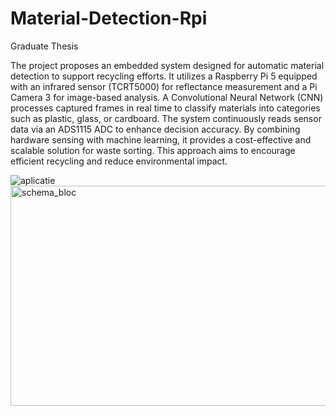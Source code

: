 # Material-Detection-Rpi
Graduate Thesis

The project proposes an embedded system designed for automatic material detection to support recycling efforts. It utilizes a Raspberry Pi 5 equipped with an infrared sensor (TCRT5000) for reflectance measurement and a Pi Camera 3 for image-based analysis. A Convolutional Neural Network (CNN) processes captured frames in real time to classify materials into categories such as plastic, glass, or cardboard. The system continuously reads sensor data via an ADS1115 ADC to enhance decision accuracy. By combining hardware sensing with machine learning, it provides a cost-effective and scalable solution for waste sorting. This approach aims to encourage efficient recycling and reduce environmental impact.

![aplicatie](https://github.com/user-attachments/assets/7a1db75a-18d5-43d9-9a22-019e559ef6a0)
<img width="611" height="352" alt="schema_bloc" src="https://github.com/user-attachments/assets/9788a0ea-114f-4482-8fc0-a5793ec9371e" />
